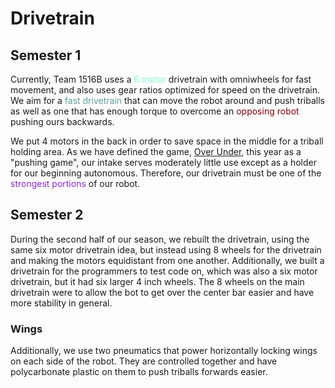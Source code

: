# Drivetrain

## Semester 1
Currently, Team 1516B uses a <span style="color: aquamarine">6 motor</span> drivetrain with omniwheels for fast movement, and also uses gear ratios optimized for speed on the drivetrain. We aim for a <span style="color: cadetblue;">fast drivetrain</span> that can move the robot around and push triballs as well as one that has enough torque to overcome an <span style="color: darkred;">opposing robot</span> pushing ours backwards.

We put 4 motors in the back in order to save space in the middle for a triball holding area. As we have defined the game, [Over Under](https://www.vexrobotics.com/over-under-manual), this year as a "pushing game", our intake serves moderately little use except as a holder for our beginning autonomous. Therefore, our drivetrain must be one of the <span style="color: blueviolet;">strongest portions</span> of our robot.

## Semester 2
During the second half of our season, we rebuilt the drivetrain, using the same six motor drivetrain idea, but instead using 8 wheels for the drivetrain and making the motors equidistant from one another. Additionally, we built a drivetrain for the programmers to test code on, which was also a six motor drivetrain, but it had six larger 4 inch wheels. The 8 wheels on the main drivetrain were to allow the bot to get over the center bar easier and have more stability in general.

### Wings

Additionally, we use two pneumatics that power horizontally locking wings on each side of the robot. They are controlled together and have polycarbonate plastic on them to push triballs forwards easier.
